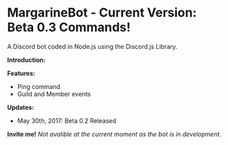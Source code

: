 # MargarineBot - Current Version: Beta 0.3 Commands!

A Discord bot coded in Node.js using the Discord.js Library.

<b>Introduction:</b>

<b>Features:</b>
- Ping command
- Guild and Member events

<b>Updates:</b>
- May 30th, 2017: Beta 0.2 Released

<b>Invite me!</b>
<i>Not avalible at the current moment as the bot is in development.</i>
